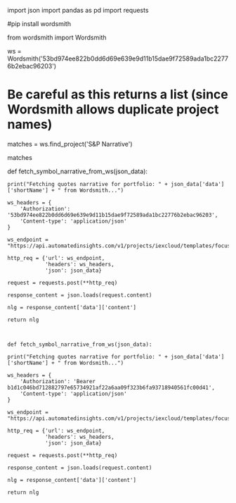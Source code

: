 import json
import pandas as pd
import requests

#pip install wordsmith

from wordsmith import Wordsmith

ws = Wordsmith('53bd974ee822b0dd6d69e639e9d11b15dae9f72589ada1bc22776b2ebac96203')
# Be careful as this returns a list (since Wordsmith allows duplicate project names)
matches = ws.find_project('S&P Narrative')

matches

def fetch_symbol_narrative_from_ws(json_data):
    
    print("Fetching quotes narrative for portfolio: " + json_data['data']['shortName'] + " from Wordsmith...")
    
    ws_headers = {
        'Authorization': '53bd974ee822b0dd6d69e639e9d11b15dae9f72589ada1bc22776b2ebac96203',
        'Content-type': 'application/json'
    }

    ws_endpoint = "https://api.automatedinsights.com/v1/projects/iexcloud/templates/focus_2/outputs"

    http_req = {'url': ws_endpoint,
                'headers': ws_headers,
                'json': json_data}

    request = requests.post(**http_req)

    response_content = json.loads(request.content)
    
    nlg = response_content['data']['content']

    return nlg
    
    
    
    def fetch_symbol_narrative_from_ws(json_data):
    
    print("Fetching quotes narrative for portfolio: " + json_data['data']['shortName'] + " from Wordsmith...")
    
    ws_headers = {
        'Authorization': 'Bearer b1d1c046bd712882797e65734921af22a6aa09f323b6fa93718940561fc00d41',
        'Content-type': 'application/json'
    }

    ws_endpoint = "https://api.automatedinsights.com/v1/projects/iexcloud/templates/focus_2/outputs"

    http_req = {'url': ws_endpoint,
                'headers': ws_headers,
                'json': json_data}

    request = requests.post(**http_req)

    response_content = json.loads(request.content)
    
    nlg = response_content['data']['content']

    return nlg
